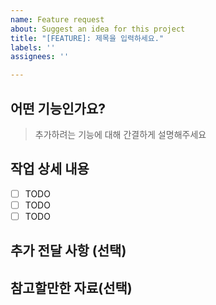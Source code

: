 ```yaml
---
name: Feature request
about: Suggest an idea for this project
title: "[FEATURE]: 제목을 입력하세요."
labels: ''
assignees: ''

---
```


## 어떤 기능인가요?

> 추가하려는 기능에 대해 간결하게 설명해주세요

## 작업 상세 내용

- [ ] TODO
- [ ] TODO
- [ ] TODO

## 추가 전달 사항 (선택)

## 참고할만한 자료(선택)
